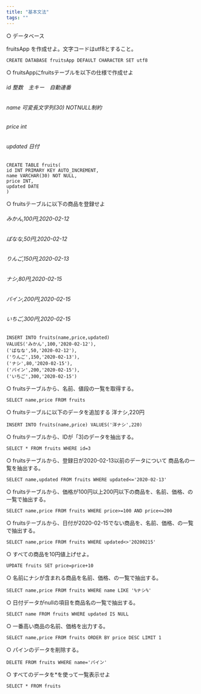 ```yaml
---
title: "基本文法"
tags: ""
---
```

○ データベース

fruitsApp
を作成せよ。文字コードはutf8とすること。

    CREATE DATABASE fruitsApp DEFAULT CHARACTER SET utf8

○ fruitsAppにfruitsテーブルを以下の仕様で作成せよ

###### id 整数　主キー　自動連番

###### name 可変長文字列(30) NOTNULL制約

###### price int

###### updated 日付

    CREATE TABLE fruits(
    id INT PRIMARY KEY AUTO_INCREMENT,
    name VARCHAR(30) NOT NULL,
    price INT,
    updated DATE
    )

○ fruitsテーブルに以下の商品を登録せよ

###### みかん,100円,2020-02-12

###### ばなな,50円,2020-02-12

###### りんご,150円,2020-02-13

###### ナシ,80円,2020-02-15

###### パイン,200円,2020-02-15

###### いちご,300円,2020-02-15

    INSERT INTO fruits(name,price,updated)
    VALUES('みかん',100,'2020-02-12'),
    ('ばなな',50,'2020-02-12'),
    ('りんご',150,'2020-02-13'),
    ('ナシ',80,'2020-02-15'),
    ('パイン',200,'2020-02-15'),
    ('いちご',300,'2020-02-15')

○ fruitsテーブルから、名前、値段の一覧を取得する。

    SELECT name,price FROM fruits

○ fruitsテーブルに以下のデータを追加する
	洋ナシ,220円

    INSERT INTO fruits(name,price) VALUES('洋ナシ',220)

○ fruitsテーブルから、IDが「3]のデータを抽出する。

    SELECT * FROM fruits WHERE id=3

○ fruitsテーブルから、登録日が2020-02-13以前のデータについて
 商品名の一覧を抽出する。

    SELECT name,updated FROM fruits WHERE updated<='2020-02-13'

○ fruitsテーブルから、価格が100円以上200円以下の商品を、名前、価格、の一覧で抽出する。

    SELECT name,price FROM fruits WHERE price>=100 AND price<=200

○ fruitsテーブルから、日付が2020-02-15でない商品を、名前、価格、の一覧で抽出する。

    SELECT name,price FROM fruits WHERE updated<>'20200215'

○ すべての商品を10円値上げせよ。

    UPDATE fruits SET price=price+10

○ 名前にナシが含まれる商品を名前、価格、の一覧で抽出する。

    SELECT name,price FROM fruits WHERE name LIKE '%ナシ%'

○ 日付データがnullの項目を商品名の一覧で抽出する。

    SELECT name FROM fruits WHERE updated IS NULL

○	一番高い商品の名前、価格を出力する。

    SELECT name,price FROM fruits ORDER BY price DESC LIMIT 1

○ パインのデータを削除する。

    DELETE FROM fruits WHERE name='パイン'

○ すべてのデータを\*を使って一覧表示せよ

    SELECT * FROM fruits
